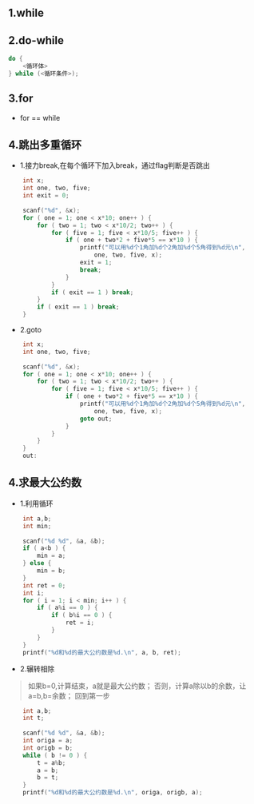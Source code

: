 ## 1.while
## 2.do-while
```c
do {
    <循环体>
} while (<循环条件>);
```
## 3.for
- for == while
## 4.跳出多重循环
- 1.接力break,在每个循环下加入break，通过flag判断是否跳出
```c
    int x;
	int one, two, five;
	int exit = 0;
	
	scanf("%d", &x);
	for ( one = 1; one < x*10; one++ ) {
		for ( two = 1; two < x*10/2; two++ ) {
			for ( five = 1; five < x*10/5; five++ ) {
				if ( one + two*2 + five*5 == x*10 ) {
					printf("可以用%d个1角加%d个2角加%d个5角得到%d元\n", 
						one, two, five, x);
					exit = 1;
					break;
				}
			}
			if ( exit == 1 ) break;
		}
		if ( exit == 1 ) break;
	}
```
- 2.goto
```c
    int x;
	int one, two, five;
	
	scanf("%d", &x);
	for ( one = 1; one < x*10; one++ ) {
		for ( two = 1; two < x*10/2; two++ ) {
			for ( five = 1; five < x*10/5; five++ ) {
				if ( one + two*2 + five*5 == x*10 ) {
					printf("可以用%d个1角加%d个2角加%d个5角得到%d元\n", 
						one, two, five, x);
                    goto out;
				}
			}
		}
	}
    out:
```
## 4.求最大公约数
- 1.利用循环
```c
	int a,b;
	int min;
	
	scanf("%d %d", &a, &b);
	if ( a<b ) {
		min = a;
	} else {
		min = b;
	}
	int ret = 0;
	int i;
	for ( i = 1; i < min; i++ ) {
		if ( a%i == 0 ) {
			if ( b%i == 0 ) {
				ret = i;
			}
		}
	}
	printf("%d和%d的最大公约数是%d.\n", a, b, ret);
```
- 2.辗转相除
> 如果b=0,计算结束，a就是最大公约数；
> 否则，计算a除以b的余数，让a=b,b=余数；
> 回到第一步
```c
	int a,b;
	int t;
	
	scanf("%d %d", &a, &b);
	int origa = a;
	int origb = b;
	while ( b != 0 ) {
		t = a%b;
		a = b;
		b = t;
	}
	printf("%d和%d的最大公约数是%d.\n", origa, origb, a);
```